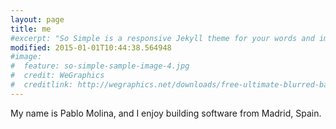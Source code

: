 ```yaml
---
layout: page
title: me
#excerpt: "So Simple is a responsive Jekyll theme for your words and images."
modified: 2015-01-01T10:44:38.564948
#image:
#  feature: so-simple-sample-image-4.jpg
#  credit: WeGraphics
#  creditlink: http://wegraphics.net/downloads/free-ultimate-blurred-background-pack/
---
```


My name is Pablo Molina, and I enjoy building software from Madrid, Spain.
